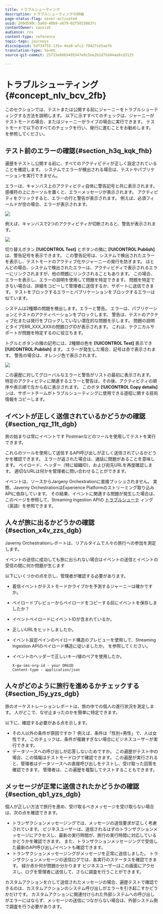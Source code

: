 ```yaml
---
title: トラブルシューティング
description: トラブルシューティングの詳細
page-status-flag: never-activated
uuid: 269d590c-5a6d-40b9-a879-02f5033863fc
contentOwner: sauviat
audience: rns
content-type: reference
topic-tags: journeys
discoiquuid: 5df34f55-135a-4ea8-afc2-f9427ce5ae7b
translation-type: tm+mt
source-git-commit: 25715e66b5495347e0c5ee2b1d75d44aa9cd3125

---
```



# トラブルシューティング{#concept_nlv_bcv_2fb}

このセクションでは、テストまたは公開する前にジャーニーをトラブルシューティングする方法を説明します。 以下に示すすべてのチェックは、ジャーニーがテストモードの場合、またはジャーニーがライブの場合に実行できます。 テストモードで以下のすべてのチェックを行い、発行に進むことをお勧めします。 [](../building-journeys/testing-the-journey.md)を参照してください。

## テスト前のエラーの確認{#section_h3q_kqk_fhb}

遍歴をテストし公開する前に、すべてのアクティビティが正しく設定されていることを確認します。 システムでエラーが検出される場合は、テストやパブリケーションを実行できません。

エラーは、キャンバス上のアクティビティ自体に警告記号と共に表示されます。 感嘆符の上にカーソルを置くと、エラーメッセージが表示されます。 アクティビティをクリックすると、エラーの行と警告が表示されます。 例えば、必須フィールドが空の場合、エラーが表示されます。

![](../assets/journey63.png)

例えば、キャンバスで2つのアクティビティが切断されると、警告が表示されます。

![](../assets/canvas-disconnected.png)

切り替えボタン **[!UICONTROL Test]** とボタンの隣に **[!UICONTROL Publish]** は、警告記号を表示できます。 この警告記号は、システムで検出されたエラーを表示し、テストモードのアクティブ化やジャーニーの発行を防ぎます。 ほとんどの場合、システムで検出されたエラーは、アクティビティで表示されるエラーにリンクされますが、他の問題にリンクされることもあります。 この場合、エラーを表示し、エラーの説明を使用して問題を特定できます。 問題を特定できない場合は、詳細をコピーして管理者に送信するか、サポートに送信できます。 テストをブロックするエラーとパブリケーションをブロックするエラーは似ています。

システムは2種類の問題を検出します。エラーと警告。 エラーは、パブリケーションとテストのアクティベーションをブロックします。 警告は、テストのアクティブ化または発行をブロックしていない潜在的な問題を示します。 問題の説明とタイプERR_XXX_XXXの問題ログIDが表示されます。 これは、テクニカルサポートが問題を特定するのに役立ちます。

トグルとボタンの隣の記号には、2種類の色を **[!UICONTROL Test]** 表示でき **[!UICONTROL Publish]** ます。 エラーが発生した場合、記号は赤で表示されます。 警告の場合は、オレンジ色で表示されます。

![](../assets/journey75.png)

この遍歴に対してグローバルなエラーと警告がリストの最初に表示されます。 特定のアクティビティに関連するエラーと警告は、その後、アクティビティの順序や表示順で左から右に表示されます。 このボタ **[!UICONTROL Copy details]** ンは、サポートチームがトラブルシューティングに使用できる道程に関する技術情報をコピーします。

## イベントが正しく送信されているかどうかの確認{#section_rqz_11t_dgb}

旅の始まりは常にイベントです Postmanなどのツールを使用してテストを実行できます。

これらのツールを使用して送信するAPI呼び出しが正しく送信されているかどうかを確認できます。 エラーが返された場合は、通話に問題があることを意味します。 ペイロード、ヘッダー（特に組織ID）、および宛先URLを再度確認します。 適切なURLは何かを管理者に問い合わせることができます。

イベントは、ソースからJargeny Orchestrationに直接プッシュされません。 実際、Javerny OrchestrationはExperience Platformのストリーミング取り込みAPIに依存しています。 その結果、イベントに関連する問題が発生した場合は、このページを参照して、Streaming Ingestion APIの [トラブルシューテ](https://www.adobe.io/apis/experienceplatform/home/data-ingestion/data-ingestion-services.html#!api-specification/markdown/narrative/technical_overview/streaming_ingest/streaming_ingestion_FAQ.md) ィング（英語）を参照できます。

## 人々が旅に出るかどうかの確認{#section_x4v_zzs_dgb}

Javerny Orchestrationレポートは、リアルタイムで人々の旅行への参加を測定します。

イベントの送信に成功しても旅に出られない場合はイベントの送信とイベントの受信の間に何か問題が生じます

以下にいくつかの点を示し、管理者が確認する必要があります。

* 着信イベントがテストモードかライブかを予測するジャーニーは確かですか。
* ペイロードプレビューからペイロードをコピーする前にイベントを保存しましたか？
* イベントペイロードにイベントIDが含まれているか。
* 正しいURLをヒットしましたか。
* イベント設定ペインのペイロード構造のプレビューを使用して、Streaming Ingestion APIのペイロード構造に従いましたか。 [](../event/previewing-the-payload.md)を参照してください。
* イベントのヘッダーで正しいキー/値のペアを使用したか。

   ```
   X-gw-ims-org-id - your ORGID
   Content-type - application/json
   ```

## 人々がどのように旅行を進めるかチェックする{#section_l5y_yzs_dgb}

旅のオーケストレーションレポートは、旅の中での個人の進行状況を測定します。 人がどこで、なぜ止まったのかを簡単に特定できます。

以下に、確認する必要がある点を示します。

* その人以外の条件が原因ですか？ 例えば、条件は「性別=男性」で、人は女性です。 このチェックは、条件が複雑すぎない場合にビジネスユーザーが実行できます。
* データソースへの呼び出しが応答しないためですか。 この遍歴がテスト中の場合、この情報はテストモードログで確認できます。 この遍歴が実行されると、管理者はデータソースへの直接呼び出しをテストし、受け取った回答を確認できます。 管理者は、この遍歴を複製してテストすることもできます。

## メッセージが正常に送信されたかどうかの確認{#section_qb1_yzs_dgb}

個人が正しい方法で旅行を進め、受け取るべきメッセージを受け取らない場合は、次の点を確認できます。

* トランザクションメッセージングでは、メッセージの送信要求が正しく考慮されています。 ビジネスユーザーは、送信されるはずのトランザクションメッセージにアクセスし、最新の実行時間が、旅行の実行時間に対応しているかどうかを確認できます。 また、トランザクションメッセージングで受信した最新のAPI呼び出し/イベントも確認できます。
* トランザクションメッセージングがメッセージを正常に送信しました。 トランザクションメッセージの送信ログでは、各実行のステータスを確認できます。 緑か赤か何が問題か分かります ビジネスユーザーはこの画面にアクセスし、ログを管理者に送信して、さらに調査を行うことができます。

カスタムアクションを介して送信されたメッセージの場合、遍歴テストで確認できるのは、カスタムアクションのシステム呼び出しがエラーを引き起こすかどうかだけです。 カスタムアクションに関連付けられた外部システムへの呼び出しがエラーにはならず、メッセージの送信につながらない場合は、外部システム側で調査を行う必要があります。

